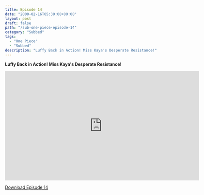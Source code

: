 ```yaml
---
title: Episode 14
date: "2000-02-16T05:30:00+00:00"
layout: post
draft: false
path: "/sub-one-piece-episode-14"
category: "Subbed"
tags:
  - "One Piece"
  - "Subbed"
description: "Luffy Back in Action! Miss Kaya's Desperate Resistance!"
---
```


**Luffy Back in Action! Miss Kaya's Desperate Resistance!**

<iframe width="640" height="360" src="https://www.fembed.com/v/dwvr-zz3pvg" frameborder="0" marginwidth=0 marginheight=0 scrolling=no allowfullscreen></iframe>

<a href="http://ouo.io/qs/eCodkFEQ?s=https://rapidvid.to/d/https://www.fembed.com/v/dwvr-zz3pvg">Download Episode 14</a>
